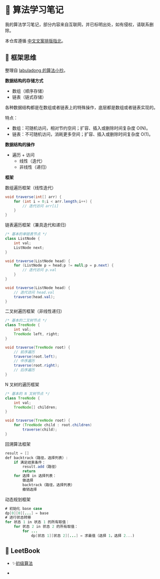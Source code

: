 # :sparkling_heart: 算法学习笔记

我的算法学习笔记，部分内容来自互联网，并已标明出处，如有侵权，请联系删除。

本仓库遵循 [中文文案排版指北](https://github.com/lhajh/chinese-copywriting-guidelines)。

## :thinking: 框架思维

整理自 [labuladong 的算法小抄](https://github.com/labuladong/fucking-algorithm)。

**数据结构的存储方式**

- 数组（顺序存储）
- 链表（链式存储）

各种数据结构都是在数组或者链表上的特殊操作，底层都是数组或者链表实现的。

特点：

- 数组：可随机访问，相对节约空间；扩容、插入或删除时间复杂度 O(N)。
- 链表：不可随机访问，消耗更多空间；扩容、插入或删除时间复杂度 O(1)。

**数据结构的操作**

- 遍历 + 访问
  - 线性（迭代）
  - 非线性（递归）

**框架**

数组遍历框架（线性迭代）

```java
void traverse(int[] arr) {
    for (int i = 0;i < arr.length;i++) {
        // 迭代访问 arr[i]
    }
}
```

链表遍历框架（兼具迭代和递归）

```java
/* 基本的单链表节点 */
class ListNode {
    int val;
    ListNode next;
}

void traverse(ListNode head) {
    for (ListNode p = head;p != null;p = p.next) {
        // 迭代访问 p.val
    }
}

void traverse(ListNode head) {
    // 迭代访问 head.val
    traverse(head.val);
}
```

二叉树遍历框架（非线性递归）

```java
/* 基本的二叉树节点 */
class TreeNode {
    int val;
    TreeNode left, right;
}

void traverse(TreeNode root) {
    // 前序遍历
    traverse(root.left);
    // 中序遍历
    traverse(root.right);
    // 后序遍历
}

```

 N 叉树的遍历框架

```java
/* 基本的 N 叉树节点 */
class TreeNode {
    int val;
    TreeNode[] children;
}

void traverse(TreeNode root) {
    for (TreeNode child : root.children)
        traverse(child);
}
```

回溯算法框架

```java
result = []
def backtrack（路径，选择列表）:
    if 满⾜结束条件：
        result.add（路径）
        return
    for 选择 in 选择列表：
        做选择
        backtrack（路径，选择列表）
        撤销选择
```

 动态规划框架

```java
# 初始化 base case
dp[0][0][...] = base
# 进⾏状态转移
for 状态 1 in 状态 1 的所有取值：
    for 状态 2 in 状态 2 的所有取值：
        for ...
            dp[状态 1][状态 2][...] = 求最值（选择 1，选择 2...)
```

## :blue_book: LeetBook

- :sparkles:[初级算法](https://github.com/LiLittleCat/leetcode-solutions/blob/master/leetbook/top-interview-questions-easy.md)

- 